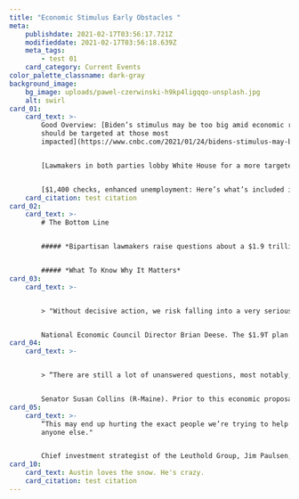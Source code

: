```yaml
---
title: "Economic Stimulus Early Obstacles "
meta:
    publishdate: 2021-02-17T03:56:17.721Z
    modifieddate: 2021-02-17T03:56:18.639Z
    meta_tags:
        - test 01
    card_category: Current Events
color_palette_classname: dark-gray
background_image:
    bg_image: uploads/pawel-czerwinski-h9kp4ligqqo-unsplash.jpg
    alt: swirl
card_01:
    card_text: >-
        Good Overview: [Biden’s stimulus may be too big amid economic recovery,
        should be targeted at those most
        impacted](https://www.cnbc.com/2021/01/24/bidens-stimulus-may-be-too-big-amid-economic-recovery-should-be-targeted-at-those-most-impacted.html)


        [Lawmakers in both parties lobby White House for a more targeted relief bill](https://www.washingtonpost.com/us-policy/2021/01/24/biden-stimulus-congress-briefing/)


        [$1,400 checks, enhanced unemployment: Here’s what’s included in Biden’s stimulus plan](https://www.cnbc.com/2021/01/14/bidens-stimulus-plan-includes-1400-dollar-checks-enhanced-unemployment.html)
    card_citation: test citation
card_02:
    card_text: >-
        # The Bottom Line


        ##### *Bipartisan lawmakers raise questions about a $1.9 trillion economic "rescue plan" by the new White House.*


        ##### *What To Know Why It Matters*
card_03:
    card_text: >-


        > "Without decisive action, we risk falling into a very serious economic hole, even more serious than the crisis we find ourselves in.”


        National Economic Council Director Brian Deese. The $1.9T plan includes some elements from previous plans: $1400 stimulus checks for those within a certain income level, $350 B for states and local areas, & added unemployment benefits.
card_04:
    card_text: >-


        > “There are still a lot of unanswered questions, most notably, how did the administration come up with $1.9 trillion dollars required, given that our figures show that there’s still about $1.8 trillion left to be spent.”


        Senator Susan Collins (R-Maine). Prior to this economic proposal, lawmakers have already passed $3+ trillion in stimulus.
card_05:
    card_text: >-
        “This may end up hurting the exact people we’re trying to help more than
        anyone else."


        Chief investment strategist of the Leuthold Group, Jim Paulsen, on the potential impact of too much stimulus money leading to unintended consequences (like inflation). Paulsen worries “the overuse and abuse of economic policy” could lead to a recession in 2022 or 2023.
card_10:
    card_text: Austin loves the snow. He's crazy.
    card_citation: test citation
---
```

